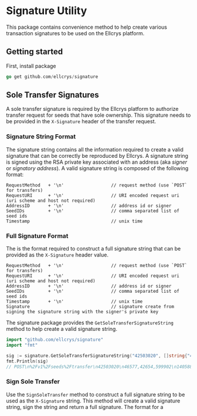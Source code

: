 # Signature Utility

This package contains convenience method to help create various
transaction signatures to be used on the Ellcrys platform.

## Getting started

First, install package

```go
go get github.com/ellcrys/signature
```

## Sole Transfer Signatures

A sole transfer signature is required by the Ellcrys platform to
authorize transfer request for seeds that have sole ownership. This signature
needs to be provided in the `X-Signature` header of the transfer request.

### Signature String Format

The signature string contains all the information required to create a valid signature
that can be correctly be reproduced by Ellcrys. A signature string is signed using the RSA private key
associated with an address (aka *signer* or *signatory address*). A valid signature string is composed of the following format: 

```text
RequestMethod 	+ '\n'   				// request method (use `POST` for transfers)
RequestURI 		+ '\n'      			// URI encoded request uri (uri scheme and host not required)
AddressID 		+ '\n'			        // address id or signer 
SeedIDs  		+ '\n'     		 		// comma separated list of seed ids
Timestamp 		 						// unix time
```

### Full Signature Format

The is the format required to construct a full signature string that can be provided as the `X-Signature`
header value. 

```text
RequestMethod 	+ '\n'   				// request method (use `POST` for transfers)
RequestURI 		+ '\n'      			// URI encoded request uri (uri scheme and host not required)
AddressID 		+ '\n'			        // address id or signer 
SeedIDs  		+ '\n'     		 		// comma separated list of seed ids
Timestamp 		+ '\n' 					// unix time
Signature     							// signature create from signing the signature string with the signer's private key
```

The signature package provides the `GetSoleTransferSignatureString` method to help create a valid signature string.

```go
import "github.com/ellcrys/signature"
import "fmt"

sig := signature.GetSoleTransferSignatureString("42503020", []string{"46577","42654","599902"}, 1405882889)
fmt.Println(sig)    
// POST\n%2Fv1%2Fseeds%2Ftransfer\n42503020\n46577,42654,599902\n1405882889
```

### Sign Sole Transfer

Use the `SignSoleTransfer` method to construct a full signature string to be used as the `X-Signature` string. This method
will create a valid signature string, sign the string and return a full signature. The format for a 


